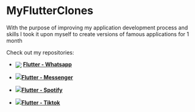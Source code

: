 # MyFlutterClones
With the purpose of improving my application development process and skills I took it upon myself to create versions of famous applications for 1 month

Check out my repositories:

* <img  align="center" src="https://img.icons8.com/bubbles/50/000000/whatsapp.png"/> [**Flutter - Whatsapp**](https://github.com/whosramos/Flutter-whatsapp)

* <img  align="" src="https://img.icons8.com/bubbles/50/000000/facebook-messenger.png"/>[**Flutter - Messenger**](https://github.com/whosramos/Flutter-Messenger)

* <img  align="" src="https://img.icons8.com/bubbles/50/000000/spotify.png"/>[**Flutter - Spotify**](https://github.com/whosramos/Flutter-Spotify)

* <img  align="" src="https://img.icons8.com/bubbles/50/000000/tiktok.png"/>[**Flutter - Tiktok**](https://github.com/whosramos/Flutter-Tiktok)


